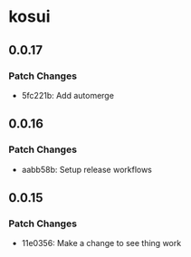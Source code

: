 # kosui

## 0.0.17

### Patch Changes

- 5fc221b: Add automerge

## 0.0.16

### Patch Changes

- aabb58b: Setup release workflows

## 0.0.15

### Patch Changes

- 11e0356: Make a change to see thing work
